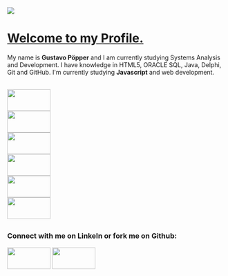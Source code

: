 <link rel="stylesheet" href="https://cdn.jsdelivr.net/gh/devicons/devicon@v2.15.1/devicon.min.css">
<img src="https://http.cat/102" widht="30%" text-align="center">

<h1 style="text-decoration: underline;"><strong> Welcome to my Profile. </strong></h1>

My name is <strong>Gustavo Pöpper</strong> and I am currently studying Systems Analysis and Development. I have knowledge in HTML5, ORACLE SQL, Java, Delphi, Git and GitHub. I'm currently studying <strong>Javascript</strong> and web development.

<div style="display: grid" onclick="disable"><br>    
    <a href="https://www.devmedia.com.br/o-que-e-o-html5/25820"><img src="https://cdn.jsdelivr.net/gh/devicons/devicon/icons/html5/html5-original.svg" width="100"           height="50"/></a>
    <a href="https://www.oracle.com/br/database/technologies/appdev/plsql.html"><img src="https://cdn.jsdelivr.net/gh/devicons/devicon/icons/oracle/oracle-original.svg"     width="100" height="50"/></a>
    <a href="https://www.java.com/pt-BR/"><img src="https://cdn.jsdelivr.net/gh/devicons/devicon/icons/java/java-original.svg" width="100" height="50"/></a>
    <a href="https://www.javascript.com/"><img src="https://cdn.jsdelivr.net/gh/devicons/devicon/icons/javascript/javascript-plain.svg" width="100" height="50"/></a>
    <a href="https://git-scm.com"><img src="https://cdn.jsdelivr.net/gh/devicons/devicon/icons/git/git-original.svg" width="100" height="50"/></a>
    <a href="https://github.com/"><img src="https://cdn.jsdelivr.net/gh/devicons/devicon/icons/github/github-original-wordmark.svg" width="100" height="50"/></a>
</div>

##

<h3>Connect with me on LinkeIn or fork me on Github:</h3>

<div>
    <a href="https://www.linkedin.com/in/gustavopopper/"><img src="https://cdn.jsdelivr.net/gh/devicons/devicon/icons/linkedin/linkedin-original.svg" width="100"         height="50" /></a>
    <a href="https://github.com/poppergustavo/ProjectX"><img src="https://cdn.jsdelivr.net/gh/devicons/devicon/icons/github/github-original-wordmark.svg" width="100"     height="50"/></a>
</div>
